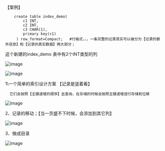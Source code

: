 【案例】

        create table index_demo(
            c1 INT,
            c2 INT,
            c3 CHAR(1),
            primary key(c1)
         ) row_format=Compact;   #行格式，，，一条完整的记录其实可以被分为【记录的额外信息】和【记录的真实数据】两大部分；


这个新建的index_demo 表中有2个INT类型的列

![image](https://user-images.githubusercontent.com/38878365/197311320-4df9c4c0-8657-43ec-be2a-5ff9f2bf43d9.png)

![image](https://user-images.githubusercontent.com/38878365/197311377-c487fe28-56b5-4654-ad49-1e98758776f0.png)



1\一个简单的索引设计方案 【记录是竖着看】

      它们会按照【主键递增的顺序】去查询，在存储的时候会按照主键递增进行存储和位移

![image](https://user-images.githubusercontent.com/38878365/197311437-a73b4c68-1b3d-4947-90da-c500242b5093.png)
      

2、记录的移动；【当一页盛不下时候，会添加到其它列】

![image](https://user-images.githubusercontent.com/38878365/197311531-97e9b94d-9b4f-4759-9237-09b9b22032e1.png)



3、做成目录

![image](https://user-images.githubusercontent.com/38878365/197313081-f9f16028-a5fe-40f6-a4b4-1528f4b83178.png)



